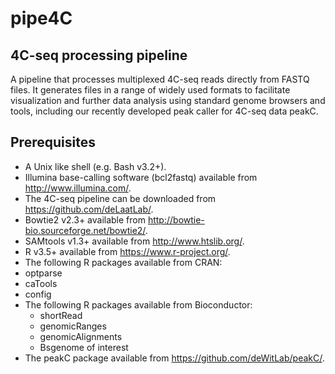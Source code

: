 # pipe4C

## 4C-seq  processing pipeline

A pipeline that processes multiplexed 4C-seq reads directly from FASTQ files. It generates files in a range of widely used formats to facilitate visualization and further data analysis using standard genome browsers and tools, including our recently developed peak caller for 4C-seq data peakC.

## Prerequisites

*	A Unix like shell (e.g. Bash v3.2+).
*	Illumina base-calling software (bcl2fastq) available from http://www.illumina.com/.
*	The 4C-seq pipeline can be downloaded from https://github.com/deLaatLab/. 
*	Bowtie2 v2.3+ available from http://bowtie-bio.sourceforge.net/bowtie2/. 
*	SAMtools v1.3+ available from http://www.htslib.org/.
*	R v3.5+ available from https://www.r-project.org/.
*	The following R packages available from CRAN: 
  * optparse
  * caTools
  * config
* The following R packages available from Bioconductor:
  * shortRead
  * genomicRanges
  * genomicAlignments
  * Bsgenome of interest
* The peakC package available from https://github.com/deWitLab/peakC/.
